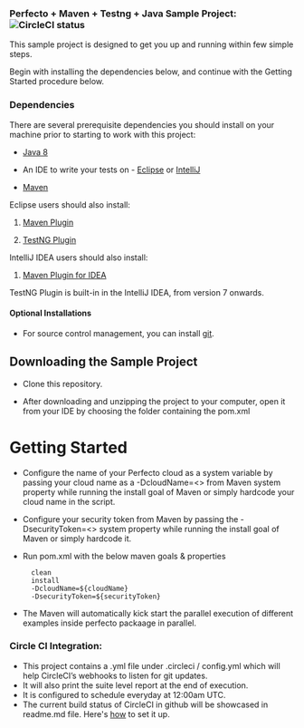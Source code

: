### Perfecto + Maven + Testng + Java Sample Project: ![CircleCI status](https://circleci.com/gh/PerfectoMobileSA/MavenCircleCISample.svg?style=shield "CircleCI status")

This sample project is designed to get you up and running within few simple steps.

Begin with installing the dependencies below, and continue with the Getting Started procedure below.

### Dependencies
There are several prerequisite dependencies you should install on your machine prior to starting to work with this project:

* [Java 8](http://www.oracle.com/technetwork/java/javase/downloads/jdk8-downloads-2133151.html)

* An IDE to write your tests on - [Eclipse](http://www.eclipse.org/downloads/packages/eclipse-ide-java-developers/marsr) or [IntelliJ](https://www.jetbrains.com/idea/download/#)

* [Maven](https://maven.apache.org/)

Eclipse users should also install:

1. [Maven Plugin](http://marketplace.eclipse.org/content/m2e-connector-maven-dependency-plugin)

2. [TestNG Plugin](http://testng.org/doc/download.html)

IntelliJ IDEA users should also install:

1. [Maven Plugin for IDEA](https://plugins.jetbrains.com/plugin/1166)

TestNG Plugin is built-in in the IntelliJ IDEA, from version 7 onwards.
 
#### Optional Installations
* For source control management, you can install [git](https://git-scm.com/downloads).

## Downloading the Sample Project

* Clone this repository.

* After downloading and unzipping the project to your computer, open it from your IDE by choosing the folder containing the pom.xml 

# Getting Started

* Configure the name of your Perfecto cloud as a system variable by passing your cloud name as a -DcloudName=<<cloud name>> from Maven system property while running the install goal of Maven or simply hardcode your cloud name in the script.

* Configure your security token from Maven by passing the -DsecurityToken=<<token>> system property while running the install goal of Maven or simply hardcode it.

* Run pom.xml with the below maven goals & properties

		clean
		install
		-DcloudName=${cloudName}
		-DsecurityToken=${securityToken}

* The Maven will automatically kick start the parallel execution of different examples inside perfecto packaage in parallel.

### Circle CI Integration:
* This project contains a .yml file under .circleci / config.yml which will help CircleCI’s webhooks to listen for git updates. 
* It will also print the suite level report at the end of execution.
* It is configured to schedule everyday at 12:00am UTC. 
* The current build status of CircleCI in github will be showcased in readme.md file. Here's [how](https://circleci.com/docs/2.0/status-badges/) to set it up.
